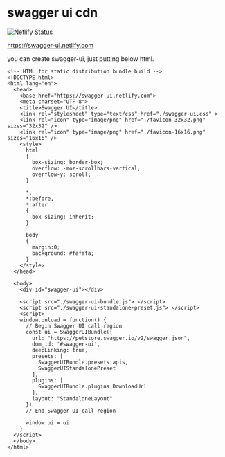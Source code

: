 # swagger ui cdn 

[![Netlify Status](https://api.netlify.com/api/v1/badges/b9394b27-a95b-4903-b1eb-df705d7829ca/deploy-status)](https://app.netlify.com/sites/swagger-ui/deploys)

https://swagger-ui.netlify.com


you can create swagger-ui, just putting below html. 


```
<!-- HTML for static distribution bundle build -->
<!DOCTYPE html>
<html lang="en">
  <head>
    <base href="https://swagger-ui.netlify.com">
    <meta charset="UTF-8">
    <title>Swagger UI</title>
    <link rel="stylesheet" type="text/css" href="./swagger-ui.css" >
    <link rel="icon" type="image/png" href="./favicon-32x32.png" sizes="32x32" />
    <link rel="icon" type="image/png" href="./favicon-16x16.png" sizes="16x16" />
    <style>
      html
      {
        box-sizing: border-box;
        overflow: -moz-scrollbars-vertical;
        overflow-y: scroll;
      }

      *,
      *:before,
      *:after
      {
        box-sizing: inherit;
      }

      body
      {
        margin:0;
        background: #fafafa;
      }
    </style>
  </head>

  <body>
    <div id="swagger-ui"></div>

    <script src="./swagger-ui-bundle.js"> </script>
    <script src="./swagger-ui-standalone-preset.js"> </script>
    <script>
    window.onload = function() {
      // Begin Swagger UI call region
      const ui = SwaggerUIBundle({
        url: "https://petstore.swagger.io/v2/swagger.json",
        dom_id: '#swagger-ui',
        deepLinking: true,
        presets: [
          SwaggerUIBundle.presets.apis,
          SwaggerUIStandalonePreset
        ],
        plugins: [
          SwaggerUIBundle.plugins.DownloadUrl
        ],
        layout: "StandaloneLayout"
      })
      // End Swagger UI call region

      window.ui = ui
    }
  </script>
  </body>
</html>

```